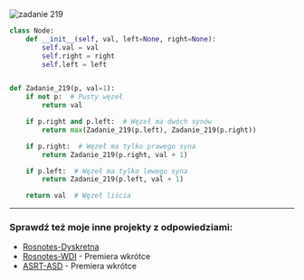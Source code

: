<picture>
  <source srcset="../../srt/zbior_zadan/219.png" media="(prefers-color-scheme: light)">
  <source srcset="../../srt/zbior_zadan/black_219.png" media="(prefers-color-scheme: dark)">
  <img src="../../srt/zbior_zadan/black_219.png" alt="zadanie 219">
</picture>

```python
class Node:
    def __init__(self, val, left=None, right=None):
        self.val = val
        self.right = right
        self.left = left


def Zadanie_219(p, val=1):
    if not p:  # Pusty węzeł
        return val

    if p.right and p.left:  # Węzeł ma dwóch synów
        return max(Zadanie_219(p.left), Zadanie_219(p.right))

    if p.right:  # Węzeł ma tylko prawego syna
        return Zadanie_219(p.right, val + 1)

    if p.left:  # Węzeł ma tylko lewego syna
        return Zadanie_219(p.left, val + 1)

    return val  # Węzeł liścia
```

---
### Sprawdź też moje inne projekty z odpowiedziami:
- [Rosnotes-Dyskretna](https://github.com/kamilGie/Rosnotes-Dyskretna)
- [Rosnotes-WDI](https://github.com/kamilGie/Rosnotes-WDI) - Premiera wkrótce
- [ASRT-ASD](https://github.com/kamilGie/Rosnotes-Dyskretna) - Premiera wkrótce
